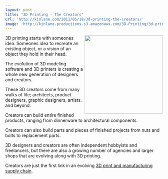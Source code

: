 ```yaml
---
layout: post
title: "3D Printing - The Creators"
url: 'http://kinlane.com/2011/05/18/3d-printing-the-creators/'
image: 'http://kinlane-productions.s3.amazonaws.com/3D-Printing/3d-printing-creators.jpg'
---
```


<img class="c1" src="http://kinlane-productions.s3.amazonaws.com/3D-Printing/3d-printing-creators.jpg" alt="" width="250" align="right" />3D printing starts with someones idea. Someones idea to recreate an existing object, or a vision of an object they hold in their head.

The evolution of 3D modeling software and 3D printers is creating a whole new generation of designers and creators.

These 3D creators come from many walks of life; architects, product designers, graphic designers, artists. and beyond.

Creators can build entire finished products, ranging from dinnerware to architectural components.

Creators can also build parts and pieces of finished projects from nuts and bolts to replacement parts.

3D designers and creators are often independent hobbyists and freelancers, but there are also a growing number of agencies and larger shops that are evolving along with 3D printing.

Creators are just the first link in an evolving [3D print and manufacturing supply chain][1].

   [1]: http://www.kinlane.com/2011/05/3d-printing-and-manufacturing-supply-chain/ (3D print and manufacturing supply chain)
